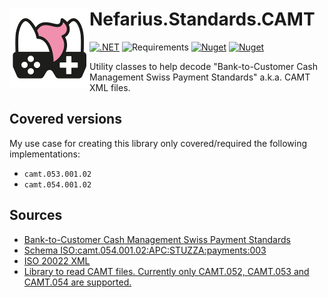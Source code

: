 # <img src="assets/NSS-128x128.png" align="left" />Nefarius.Standards.CAMT

[![.NET](https://github.com/nefarius/Nefarius.Standards.CAMT/actions/workflows/build.yml/badge.svg)](https://github.com/nefarius/Nefarius.Standards.CAMT/actions/workflows/build.yml)
![Requirements](https://img.shields.io/badge/Requires-.NET%20Standard%202.0-blue.svg)
[![Nuget](https://img.shields.io/nuget/v/Nefarius.Standards.CAMT)](https://www.nuget.org/packages/Nefarius.Standards.CAMT/)
[![Nuget](https://img.shields.io/nuget/dt/Nefarius.Standards.CAMT)](https://www.nuget.org/packages/Nefarius.Standards.CAMT/)

Utility classes to help decode "Bank-to-Customer Cash Management Swiss Payment Standards" a.k.a. CAMT XML files.

## Covered versions

My use case for creating this library only covered/required the following implementations:

- `camt.053.001.02`
- `camt.054.001.02`

## Sources

- [Bank-to-Customer Cash Management Swiss Payment Standards](https://web.archive.org/web/20240530043118/https://www.credit-suisse.com/media/assets/microsite/docs/zv-migration/camt-05x-001-04-sps.pdf)
- [Schema ISO:camt.054.001.02:APC:STUZZA:payments:003](https://zv.psa.at/schemata/ISO.camt.054.001.02.austrian.003.xsd)
- [ISO 20022 XML](https://www.handelsbanken.com/en/our-services/digital-services/global-gateway/iso-20022-xml)
- [Library to read CAMT files. Currently only CAMT.052, CAMT.053 and CAMT.054 are supported.](https://github.com/genkgo/camt)
